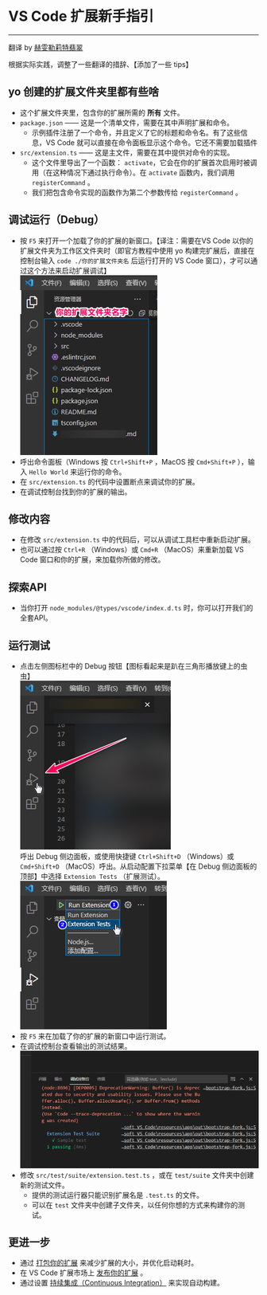 # VS Code 扩展新手指引

------

翻译 by [赫雯勒莉特翡翠](https://github.com/HeveraletLaidCenx)

根据实际实践，调整了一些翻译的措辞、【添加了一些 tips】

## yo 创建的扩展文件夹里都有些啥

* 这个扩展文件夹里，包含你的扩展所需的 **所有** 文件。
* `package.json` —— 这是一个清单文件，需要在其中声明扩展和命令。
  * 示例插件注册了一个命令，并且定义了它的标题和命令名。有了这些信息，VS Code 就可以直接在命令面板显示这个命令。它还不需要加载插件
* `src/extension.ts` —— 这是主文件，需要在其中提供对命令的实现。
  * 这个文件里导出了一个函数： `activate`，它会在你的扩展首次启用时被调用（在这种情况下通过执行命令）。在 `activate` 函数内，我们调用 `registerCommand` 。
  * 我们把包含命令实现的函数作为第二个参数传给 `registerCommand` 。

## 调试运行（Debug）

* 按 `F5` 来打开一个加载了你的扩展的新窗口。【译注：需要在VS Code 以你的扩展文件夹为工作区文件夹时（即官方教程中使用 yo 构建完扩展后，直接在控制台输入 `code ./你的扩展文件夹名` 后运行打开的 VS Code 窗口），才可以通过这个方法来启动扩展调试】  
  ![加载扩展文件夹的工作区](./img/加载扩展文件夹的工作区.png)
* 呼出命令面板（Windows 按 `Ctrl+Shift+P` ，MacOS 按 `Cmd+Shift+P` ），输入 `Hello World` 来运行你的命令。
* 在 `src/extension.ts` 的代码中设置断点来调试你的扩展。
* 在调试控制台找到你的扩展的输出。

## 修改内容

* 在修改 `src/extension.ts` 中的代码后，可以从调试工具栏中重新启动扩展。
* 也可以通过按 `Ctrl+R` （Windows）或 `Cmd+R` （MacOS）来重新加载 VS Code 窗口和你的扩展，来加载你所做的修改。

## 探索API

* 当你打开 `node_modules/@types/vscode/index.d.ts` 时，你可以打开我们的全套API。

## 运行测试

* 点击左侧图标栏中的 Debug 按钮【图标看起来是趴在三角形播放键上的虫虫】  
  ![Debug 按钮](img/Debug按钮.png)  
  呼出 Debug 侧边面板，或使用快捷键 `Ctrl+Shift+D` （Windows）或 `Cmd+Shift+D` （MacOS）呼出。从启动配置下拉菜单【在 Debug 侧边面板的顶部】中选择 `Extension Tests` （扩展测试）。
  ![启动配置下拉菜单](img/启动配置下拉菜单.png)
* 按 `F5` 来在加载了你的扩展的新窗口中运行测试。
* 在调试控制台查看输出的测试结果。  
  ![调试控制台众的测试输出](img/调试控制台中的测试输出.png)
* 修改 `src/test/suite/extension.test.ts` ，或在 `test/suite` 文件夹中创建新的测试文件。
  * 提供的测试运行器只能识别扩展名是 `.test.ts` 的文件。
  * 可以在 `test` 文件夹中创建子文件夹，以任何你想的方式来构建你的测试。

## 更进一步

* 通过 [打包你的扩展](https://code.visualstudio.com/api/working-with-extensions/bundling-extension) 来减少扩展的大小，并优化启动耗时。
* 在 VS Code 扩展市场上 [发布你的扩展](https://code.visualstudio.com/api/working-with-extensions/publishing-extension) 。
* 通过设置 [持续集成（Continuous Integration）](https://code.visualstudio.com/api/working-with-extensions/continuous-integration) 来实现自动构建。
